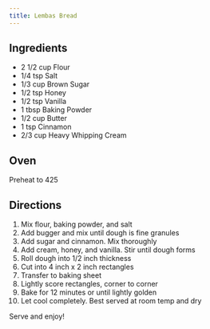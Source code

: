 ```yaml
---
title: Lembas Bread
---
```

## Ingredients
* 2 1/2 cup Flour
* 1/4 tsp Salt
* 1/3 cup Brown Sugar
* 1/2 tsp Honey
* 1/2 tsp Vanilla
* 1 tbsp Baking Powder
* 1/2 cup Butter
* 1 tsp Cinnamon
* 2/3 cup Heavy Whipping Cream

## Oven
Preheat to 425

## Directions
1. Mix flour, baking powder, and salt
2. Add bugger and mix until dough is fine granules
3. Add sugar and cinnamon. Mix thoroughly
4. Add cream, honey, and vanilla. Stir until dough forms
5. Roll dough into 1/2 inch thickness
6. Cut into 4 inch x 2 inch rectangles
7. Transfer to baking sheet
8. Lightly score rectangles, corner to corner
9. Bake for 12 minutes or until lightly golden
10. Let cool completely. Best served at room temp and dry

Serve and enjoy!
